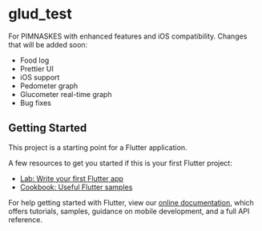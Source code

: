 # glud_test

For PIMNASKES with enhanced features and iOS compatibility. Changes that will be added soon:
- Food log
- Prettier UI
- iOS support
- Pedometer graph
-  Glucometer real-time graph 
- Bug fixes

## Getting Started

This project is a starting point for a Flutter application.

A few resources to get you started if this is your first Flutter project:

- [Lab: Write your first Flutter app](https://flutter.dev/docs/get-started/codelab)
- [Cookbook: Useful Flutter samples](https://flutter.dev/docs/cookbook)

For help getting started with Flutter, view our
[online documentation](https://flutter.dev/docs), which offers tutorials,
samples, guidance on mobile development, and a full API reference.
